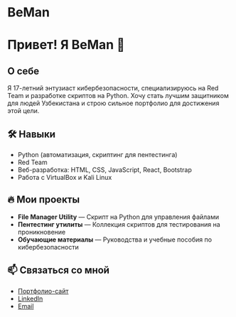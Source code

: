 # BeMan

# Привет! Я BeMan 👋

## О себе
Я 17-летний энтузиаст кибербезопасности, специализируюсь на Red Team и разработке скриптов на Python. Хочу стать лучшим защитником для людей Узбекистана и строю сильное портфолио для достижения этой цели.

## 🛠️ Навыки
- Python (автоматизация, скриптинг для пентестинга)
- Red Team
- Веб-разработка: HTML, CSS, JavaScript, React, Bootstrap
- Работа с VirtualBox и Kali Linux

## 🔥 Мои проекты
- **File Manager Utility** — Скрипт на Python для управления файлами
- **Пентестинг утилиты** — Коллекция скриптов для тестирования на проникновение
- **Обучающие материалы** — Руководства и учебные пособия по кибербезопасности

## 📫 Связаться со мной
- [Портфолио-сайт](ссылка_на_портфолио)
- [LinkedIn](ссылка_на_LinkedIn)
- [Email](mailto:твой_email)

